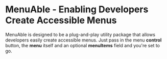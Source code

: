 # MenuAble - Enabling Developers Create Accessible Menus

MenuAble is designed to be a plug-and-play utility package that allows developers easily create accessible menus. Just pass in the menu **control** button, the **menu** itself and an optional **menuItems** field and you're set to go.
